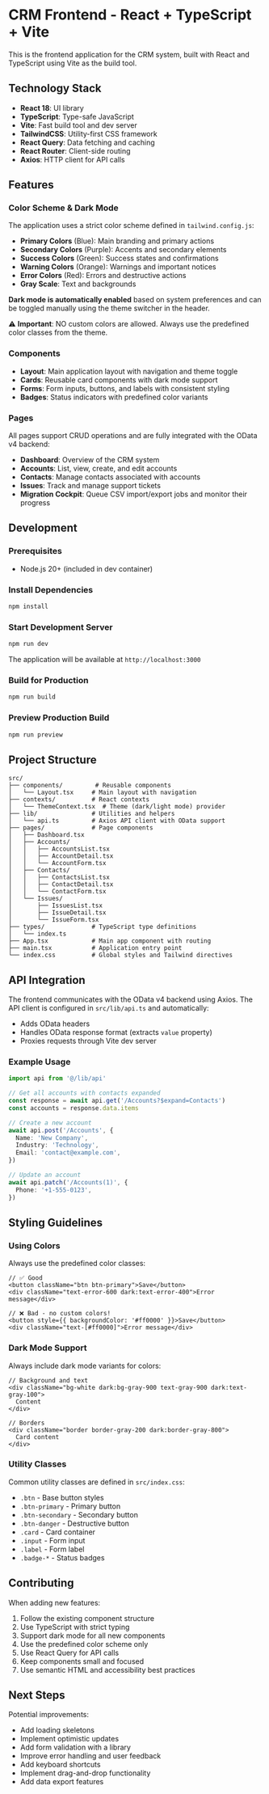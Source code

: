 # CRM Frontend - React + TypeScript + Vite

This is the frontend application for the CRM system, built with React and TypeScript using Vite as the build tool.

## Technology Stack

- **React 18**: UI library
- **TypeScript**: Type-safe JavaScript
- **Vite**: Fast build tool and dev server
- **TailwindCSS**: Utility-first CSS framework
- **React Query**: Data fetching and caching
- **React Router**: Client-side routing
- **Axios**: HTTP client for API calls

## Features

### Color Scheme & Dark Mode

The application uses a strict color scheme defined in `tailwind.config.js`:

- **Primary Colors** (Blue): Main branding and primary actions
- **Secondary Colors** (Purple): Accents and secondary elements
- **Success Colors** (Green): Success states and confirmations
- **Warning Colors** (Orange): Warnings and important notices
- **Error Colors** (Red): Errors and destructive actions
- **Gray Scale**: Text and backgrounds

**Dark mode is automatically enabled** based on system preferences and can be toggled manually using the theme switcher in the header.

⚠️ **Important**: NO custom colors are allowed. Always use the predefined color classes from the theme.

### Components

- **Layout**: Main application layout with navigation and theme toggle
- **Cards**: Reusable card components with dark mode support
- **Forms**: Form inputs, buttons, and labels with consistent styling
- **Badges**: Status indicators with predefined color variants

### Pages

All pages support CRUD operations and are fully integrated with the OData v4 backend:

- **Dashboard**: Overview of the CRM system
- **Accounts**: List, view, create, and edit accounts
- **Contacts**: Manage contacts associated with accounts
- **Issues**: Track and manage support tickets
- **Migration Cockpit**: Queue CSV import/export jobs and monitor their progress

## Development

### Prerequisites

- Node.js 20+ (included in dev container)

### Install Dependencies

```bash
npm install
```

### Start Development Server

```bash
npm run dev
```

The application will be available at `http://localhost:3000`

### Build for Production

```bash
npm run build
```

### Preview Production Build

```bash
npm run preview
```

## Project Structure

```
src/
├── components/         # Reusable components
│   └── Layout.tsx     # Main layout with navigation
├── contexts/          # React contexts
│   └── ThemeContext.tsx  # Theme (dark/light mode) provider
├── lib/               # Utilities and helpers
│   └── api.ts         # Axios API client with OData support
├── pages/             # Page components
│   ├── Dashboard.tsx
│   ├── Accounts/
│   │   ├── AccountsList.tsx
│   │   ├── AccountDetail.tsx
│   │   └── AccountForm.tsx
│   ├── Contacts/
│   │   ├── ContactsList.tsx
│   │   ├── ContactDetail.tsx
│   │   └── ContactForm.tsx
│   └── Issues/
│       ├── IssuesList.tsx
│       ├── IssueDetail.tsx
│       └── IssueForm.tsx
├── types/             # TypeScript type definitions
│   └── index.ts
├── App.tsx            # Main app component with routing
├── main.tsx           # Application entry point
└── index.css          # Global styles and Tailwind directives
```

## API Integration

The frontend communicates with the OData v4 backend using Axios. The API client is configured in `src/lib/api.ts` and automatically:

- Adds OData headers
- Handles OData response format (extracts `value` property)
- Proxies requests through Vite dev server

### Example Usage

```typescript
import api from '@/lib/api'

// Get all accounts with contacts expanded
const response = await api.get('/Accounts?$expand=Contacts')
const accounts = response.data.items

// Create a new account
await api.post('/Accounts', {
  Name: 'New Company',
  Industry: 'Technology',
  Email: 'contact@example.com',
})

// Update an account
await api.patch('/Accounts(1)', {
  Phone: '+1-555-0123',
})
```

## Styling Guidelines

### Using Colors

Always use the predefined color classes:

```tsx
// ✅ Good
<button className="btn btn-primary">Save</button>
<div className="text-error-600 dark:text-error-400">Error message</div>

// ❌ Bad - no custom colors!
<button style={{ backgroundColor: '#ff0000' }}>Save</button>
<div className="text-[#ff0000]">Error message</div>
```

### Dark Mode Support

Always include dark mode variants for colors:

```tsx
// Background and text
<div className="bg-white dark:bg-gray-900 text-gray-900 dark:text-gray-100">
  Content
</div>

// Borders
<div className="border border-gray-200 dark:border-gray-800">
  Card content
</div>
```

### Utility Classes

Common utility classes are defined in `src/index.css`:

- `.btn` - Base button styles
- `.btn-primary` - Primary button
- `.btn-secondary` - Secondary button
- `.btn-danger` - Destructive button
- `.card` - Card container
- `.input` - Form input
- `.label` - Form label
- `.badge-*` - Status badges

## Contributing

When adding new features:

1. Follow the existing component structure
2. Use TypeScript with strict typing
3. Support dark mode for all new components
4. Use the predefined color scheme only
5. Use React Query for API calls
6. Keep components small and focused
7. Use semantic HTML and accessibility best practices

## Next Steps

Potential improvements:
- Add loading skeletons
- Implement optimistic updates
- Add form validation with a library
- Improve error handling and user feedback
- Add keyboard shortcuts
- Implement drag-and-drop functionality
- Add data export features
